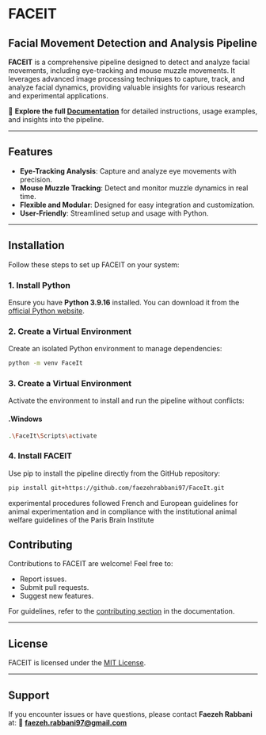 # FACEIT

## Facial Movement Detection and Analysis Pipeline

**FACEIT** is a comprehensive pipeline designed to detect and analyze facial movements, including eye-tracking and mouse muzzle movements. It leverages advanced image processing techniques to capture, track, and analyze facial dynamics, providing valuable insights for various research and experimental applications.

📖 **Explore the full [Documentation](https://faceit.readthedocs.io/)** for detailed instructions, usage examples, and insights into the pipeline.

---

## Features

- **Eye-Tracking Analysis**: Capture and analyze eye movements with precision.
- **Mouse Muzzle Tracking**: Detect and monitor muzzle dynamics in real time.
- **Flexible and Modular**: Designed for easy integration and customization.
- **User-Friendly**: Streamlined setup and usage with Python.

---

## Installation

Follow these steps to set up FACEIT on your system:

### 1. Install Python
Ensure you have **Python 3.9.16** installed. You can download it from the [official Python website](https://www.python.org/downloads/).

### 2. Create a Virtual Environment
Create an isolated Python environment to manage dependencies:

```bash
python -m venv FaceIt
```
### 3. Create a Virtual Environment
Activate the environment to install and run the pipeline without conflicts:
#### .Windows

```bash
.\FaceIt\Scripts\activate
```

### 4. Install FACEIT
Use pip to install the pipeline directly from the GitHub repository:

```bash
pip install git+https://github.com/faezehrabbani97/FaceIt.git
```


experimental procedures followed French and European guidelines for animal experimentation and in compliance with the institutional animal welfare guidelines of the Paris Brain Institute

## Contributing

Contributions to FACEIT are welcome! Feel free to:

- Report issues.
- Submit pull requests.
- Suggest new features.

For guidelines, refer to the [contributing section](https://faceit.readthedocs.io/contributing) in the documentation.

---

## License

FACEIT is licensed under the [MIT License](https://opensource.org/licenses/MIT).

---

## Support

If you encounter issues or have questions, please contact **Faezeh Rabbani** at:
📧 **[faezeh.rabbani97@gmail.com](mailto:faezeh.rabbani97@gmail.com)**

